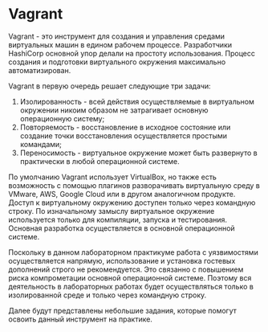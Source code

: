 # Vagrant

Vagrant - это инструмент для создания и управления средами виртуальных машин в едином рабочем процессе. Разработчики HashiCorp основной упор делали на простоту использования. Процесс создания и подготовки виртуального окружения максимально автоматизирован. 

Vagrant в первую очередь решает следующие три задачи:

1. Изолированность - всей действия осуществляемые в виртуальном окружении никоим образом не затрагивает основную операционную систему; 
2. Повторяемость - восстановление в  исходное состояние или создание точки восстановления осуществляется простыми командами; 
3. Переносимость - виртуальное окружение может быть развернуто в практически в любой операционной системе.

По умолчанию Vagrant использует VirtualBox, но также есть возможность с помощью плагинов разворачивать виртуальную среду в VMware, AWS, Google Cloud  или в другом аналогичном продукте. Доступ к виртуальному окружению доступен только через командную строку. По изначальному замыслу виртуальное окружение используется только для компиляции, запуска и тестирования. Основная разработка осуществляется в основной операционной системе. 

Поскольку в данном лабораторном практикуме работа с уязвимостями осуществляется напрямую, использование и установка гостевых дополнений строго не рекомендуется. Это связанно с повышением риска компрометации основной операционной системе. Поэтому вся деятельность в лабораторных работах будет осуществляться только в изолированной среде и только через командную строку. 

Далее будут  представлены небольшие задания, которые помогут освоить данный инструмент на практике.



